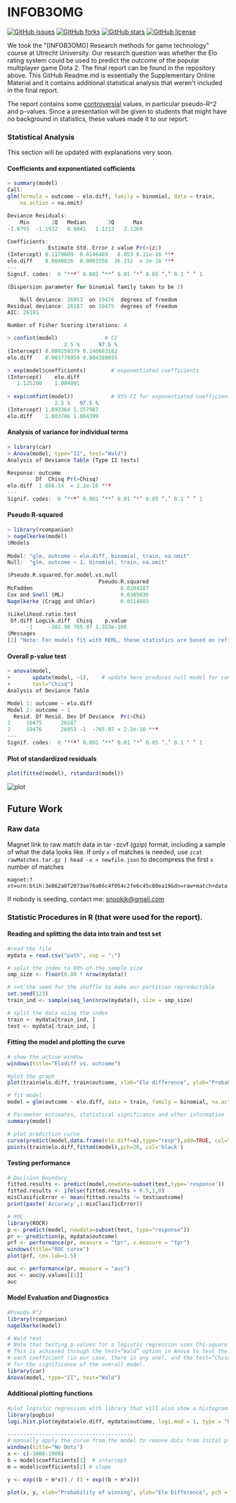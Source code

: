# INFOB3OMG
[![GitHub issues](https://img.shields.io/github/issues/p-kostic/INFOB3OMG.svg)](https://github.com/p-kostic/dota2-elo-predictor/issues)
[![GitHub forks](https://img.shields.io/github/forks/p-kostic/INFOB3OMG.svg)](https://github.com/p-kostic/dota2-elo-predictor/network)
[![GitHub stars](https://img.shields.io/github/stars/p-kostic/INFOB3OMG.svg)](https://github.com/p-kostic/dota2-elo-predictor/stargazers)
[![GitHub license](https://img.shields.io/badge/license-MIT-blue.svg)](https://raw.githubusercontent.com/Snookik/INFOB3OMG/master/LICENSE)

We took the "[INFOB3OMG] Research methods for game technology" course at Utrecht University. Our research question was whether the Elo rating system could be used to predict the outcome of the popular multiplayer game Dota 2. The final report can be found in the repository above. This GitHub Readme.md is essentially the Supplementary Online Material and it contains additional statistical analysis that weren't included in the final report.

The report contains some [controversial](http://stats.stackexchange.com/questions/3559/which-pseudo-r2-measure-is-the-one-to-report-for-logistic-regression-cox-s) values, in particular pseudo-R^2 and p-values. Since a presentation will be given to students that might have  no background in statistics, these values made it to our report.


### Statistical Analysis
This section will be updated with explanations very soon.
#### Coefficients and exponentiated cofficients

``` R
> summary(model)
Call:
glm(formula = outcome ~ elo.diff, family = binomial, data = train, 
    na.action = na.omit)

Deviance Residuals: 
    Min       1Q   Median       3Q      Max  
-1.8795  -1.1932   0.8441   1.1213   2.1269  

Coefficients:
             Estimate Std. Error z value Pr(>|z|)    
(Intercept) 0.1179609  0.0146489   8.053 8.11e-16 ***
elo.diff    0.0040826  0.0001556  26.232  < 2e-16 ***
---
Signif. codes:  0 ‘***’ 0.001 ‘**’ 0.01 ‘*’ 0.05 ‘.’ 0.1 ‘ ’ 1

(Dispersion parameter for binomial family taken to be 1)

    Null deviance: 26953  on 19476  degrees of freedom
Residual deviance: 26187  on 19475  degrees of freedom
AIC: 26191

Number of Fisher Scoring iterations: 4

> confint(model)               # CI
                  2.5 %      97.5 %
(Intercept) 0.089259379 0.146683182
elo.diff    0.003778959 0.004389055

> exp(model$coefficients)        # exponentiated coefficients
(Intercept)    elo.diff 
   1.125200    1.004091 
   
> exp(confint(model))            # 95% CI for exponentiated coefficients
               2.5 %   97.5 %
(Intercept) 1.093364 1.157987
elo.diff    1.003786 1.004399
```

#### Analysis of variance for individual terms
``` R
> library(car)
> Anova(model, type="II", test="Wald")
Analysis of Deviance Table (Type II tests)

Response: outcome
         Df  Chisq Pr(>Chisq)    
elo.diff  1 688.14  < 2.2e-16 ***
---
Signif. codes:  0 ‘***’ 0.001 ‘**’ 0.01 ‘*’ 0.05 ‘.’ 0.1 ‘ ’ 1

```

#### Pseudo R-squared
``` R
> library(rcompanion)
> nagelkerke(model)
$Models
                                                          
Model: "glm, outcome ~ elo.diff, binomial, train, na.omit"
Null:  "glm, outcome ~ 1, binomial, train, na.omit"       

$Pseudo.R.squared.for.model.vs.null
                             Pseudo.R.squared
McFadden                            0.0284187
Cox and Snell (ML)                  0.0385636
Nagelkerke (Cragg and Uhler)        0.0514603

$Likelihood.ratio.test
 Df.diff LogLik.diff  Chisq    p.value
      -1     -382.98 765.97 1.353e-168 
$Messages
[1] "Note: For models fit with REML, these statistics are based on refitting with ML"
```
#### Overall p-value test
``` R
> anova(model, 
+       update(model, ~1),    # update here produces null model for comparison 
+       test="Chisq")
Analysis of Deviance Table

Model 1: outcome ~ elo.diff
Model 2: outcome ~ 1
  Resid. Df Resid. Dev Df Deviance  Pr(>Chi)    
1     19475      26187                          
2     19476      26953 -1  -765.97 < 2.2e-16 ***
---
Signif. codes:  0 ‘***’ 0.001 ‘**’ 0.01 ‘*’ 0.05 ‘.’ 0.1 ‘ ’ 1
```
#### Plot of standardized residuals
``` R
plot(fitted(model), rstandard(model))
```
![plot](http://i.imgur.com/9rLWvyf.png)

## Future Work
### Raw data
Magnet link to raw match data in tar -zcvf (gzip) format, including a sample of what the data looks like.
If only `x` of matches is needed, use `zcat rawMatches.tar.gz | head -x > newfile.json` to decompress the first `x` number of matches 
```
magnet:?xt=urn:btih:3e862a0f2073ae76a66c4f054c2fe6c45c80ea19&dn=raw+match+data
```
If nobody is seeding, contact me: snookik@gmail.com

### Statistic Procedures in R (that were used for the report).
#### Reading and splitting the data into train and test set
``` R
#read the file
mydata = read.csv("path", sep = ";")

# split the index to 80% of the sample size
smp_size <- floor(0.80 * nrow(mydata))

# set the seed for the shuffle to make our partition reproductible
set.seed(123)
train_ind <- sample(seq_len(nrow(mydata)), size = smp_size)

# split the data using the index
train <- mydata[train_ind, ]
test <- mydata[-train_ind, ]

```

#### Fitting the model and plotting the curve
``` R
# show the active window
windows(title="Elodiff vs. outcome")

#plot the graph
plot(train$elo.diff, train$outcome, xlab="Elo difference", ylab="Probability of winning", xlim=c(-1000,1000),cex.lab=1.5)

# fit model 
model = glm(outcome ~ elo.diff, data = train, family = binomial, na.action = na.omit)

# Parameter estimates, statistical significance and other information
summary(model)

# plot prediction curve
curve(predict(model,data.frame(elo.diff=x),type="resp"),add=TRUE, col="black") 
points(train$elo.diff,fitted(model),pch=20, col='black')
```

#### Testing performance
```R
# Decision Boundary
fitted.results <- predict(model,newdata=subset(test,type='response'))
fitted.results <- ifelse(fitted.results > 0.5,1,0)
misClasificError <- mean(fitted.results != test$outcome)
print(paste('Accuracy',1-misClasificError))

# ROC
library(ROCR)
p <- predict(model, newdata=subset(test, type="response"))
pr <- prediction(p, mydata$outcome)
prf <- performance(pr, measure = "tpr", x.measure = "fpr")
windows(title="ROC curve")
plot(prf, cex.lab=1.5)

auc <- performance(pr, measure = "auc")
auc <- auc@y.values[[1]]
auc
```

#### Model Evaluation and Diagnostics
``` R
#Pseudo R^2
library(rcompanion)
nagelkerke(model)

# Wald test
# Note that testing p-values for a logistic regression uses Chi-square tests.  
# This is achieved through the test=“Wald” option in Anova to test the significance of 
# each coefficient (in our case, there is ony one), and the test=“Chisq” option in anova 
# for the significance of the overall model. 
library(car)
Anova(model, type="II", test="Wald")
```

#### Additional plotting functions

``` R
#plot logistic regression with library that will also show a histogram.
library(popbio)
logi.hist.plot(mydata$elo.diff, mydata$outcome, logi.mod = 1, type = "hist", boxp=FALSE, col="gray", xlab="ELO Difference")

----------------------------------------
# manually apply the curve from the model to remove dots from inital plot
windows(title="No Dots")
x <- c(-1000:1000)
b = model$coefficients[1]  # intercept
m = model$coefficients[2] # slope

y <- exp((b + m*x)) / (1 + exp((b + m*x)))

plot(x, y, xlab="Probability of winning", ylab="Elo Difference", pch = , ylim=c(0,1), xlim=c(-1000,1000), col='black', cex.lab=1.5)

```
